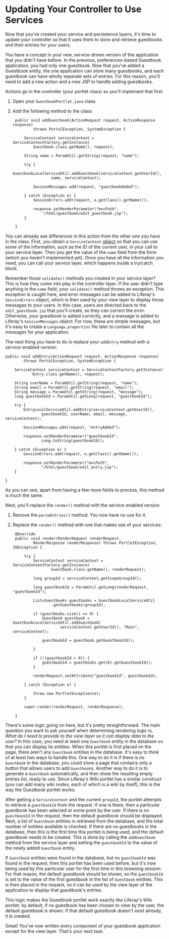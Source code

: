 # Updating Your Controller to Use Services [](id=updating-your-controller-to-use-services-lp-6-2-develop-learnpath)

Now that you've created your service and persistence layers, it's time to update
your controller so that it uses them to store and retrieve guestbooks and their
entries for your users. 

You have a concept in your new, service-driven version of the application that
you didn't have before. In the previous, preferences-based Guestbook
application, you had only one guestbook. Now that you've added a Guestbook
entity, the one application can store many guestbooks, and each guestbook can
have wholly separate sets of entries. For this reason, you'll need to add a new
action and a new JSP to handle adding guestbooks. 

Actions go in the controller (your portlet class) so you'll implement that
first. 

1. Open your `GuestbookPortlet.java` class. 

2. Add the following method to the class: 

        public void addGuestbook(ActionRequest request, ActionResponse response)
                throws PortalException, SystemException {

            ServiceContext serviceContext = ServiceContextFactory.getInstance(
                Guestbook.class.getName(), request);

            String name = ParamUtil.getString(request, "name");

            try {
                GuestbookLocalServiceUtil.addGuestbook(serviceContext.getUserId(),
                        name, serviceContext);

                SessionMessages.add(request, "guestbookAdded");

            } catch (Exception e) {
                SessionErrors.add(request, e.getClass().getName());

                response.setRenderParameter("mvcPath",
                    "/html/guestbook/edit_guestbook.jsp");
            }

        }

You can already see differences in this action from the other one you have in
the class. First, you obtain a `ServiceContext` [object](https://dev.liferay.com/encyclopedia/-/wiki/Main/Service+Context) 
so that you can use some of the information, such as the ID of the current user,
in your call to your service layer. Then you get the value of the `name` field
from the form (which you haven't implemented yet). Once you have all the
information you need, you can call your service layer, which happens inside a
try/catch block. 

Remember those `validate()` methods you created in your service layer? This is
how they come into play in the controller layer. If the user didn't type
anything in the `name` field, your `validate()` method throws an exception. This
exception is caught here, and error messages can be added to Liferay's
`SessionErrors` object, which is then used by your view layer to display those
messages to your users. In this case, users are directed back to the
`edit_guestbook.jsp` that you'll create, so they can correct the error.
Otherwise, your guestbook is added correctly, and a message is added to
Liferay's `SessionMessages` object. For now, these are simple messages, but it's
easy to create a `Language.properties` file later to contain all the messages
for your application. 

The next thing you have to do is replace your `addEntry` method with a
service-enabled version: 

    public void addEntry(ActionRequest request, ActionResponse response)
            throws PortalException, SystemException {

        ServiceContext serviceContext = ServiceContextFactory.getInstance(
                Entry.class.getName(), request);

        String userName = ParamUtil.getString(request, "name");
        String email = ParamUtil.getString(request, "email");
        String message = ParamUtil.getString(request, "message");
        long guestbookId = ParamUtil.getLong(request, "guestbookId");

        try {
            EntryLocalServiceUtil.addEntry(serviceContext.getUserId(),
                    guestbookId, userName, email, message, serviceContext);

            SessionMessages.add(request, "entryAdded");

            response.setRenderParameter("guestbookId",
                    Long.toString(guestbookId));

        } catch (Exception e) {
            SessionErrors.add(request, e.getClass().getName());

            response.setRenderParameter("mvcPath",
                    "/html/guestbook/edit_entry.jsp");
        }

    }

As you can see, apart from having a few more fields to process, this method is
much the same. 

Next, you'll replace the `render()` method with the service-enabled version. 

1. Remove the `parseEntries()` method. You now have no use for it. 

2. Replace the `render()` method with one that makes use of your services: 

        @Override
        public void render(RenderRequest renderRequest,
                RenderResponse renderResponse) throws PortletException, IOException {

            try {
                ServiceContext serviceContext = ServiceContextFactory.getInstance(
                        Guestbook.class.getName(), renderRequest);

                long groupId = serviceContext.getScopeGroupId();

                long guestbookId = ParamUtil.getLong(renderRequest, "guestbookId");

                List<Guestbook> guestbooks = GuestbookLocalServiceUtil
                        .getGuestbooks(groupId);

                if (guestbooks.size() == 0) {
                    Guestbook guestbook = GuestbookLocalServiceUtil.addGuestbook(
                            serviceContext.getUserId(), "Main", serviceContext);

                    guestbookId = guestbook.getGuestbookId();

                }

                if (!(guestbookId > 0)) {
                    guestbookId = guestbooks.get(0).getGuestbookId();
                }

                renderRequest.setAttribute("guestbookId", guestbookId);

            } catch (Exception e) {

                throw new PortletException(e);
            }

            super.render(renderRequest, renderResponse);

        }

There's some logic going on here, but it's pretty straightforward. The main
question you want to ask yourself when determining rendering logic is, *What do
I need to provide to the view layer so it can display data to the user?* In this
case, you need at least one `Guestbook` entity in the database so that you can
display its entities. When this portlet is first placed on the page, there
aren't any `Guestbook` entities in the database. It's easy to think of at least
two ways to handle this. One way to do it is if there is no `Guestbook` in the
database, you could show a page that contains only a button that allows users to
add `Guestbook`s. Another way to do it is to generate a `Guestbook`
automatically, and then show the resulting empty entries list, ready to use.
Since Liferay's Wiki portlet has a similar construct (you can add many wiki
nodes, each of which is a wiki by itself), this is the way the Guestbook portlet
works. 

After getting a `ServiceContext` and the current `groupId`, the portlet attempts
to retrieve a `guestbookId` from the request. If one is there, then a particular
guestbook has been selected at some point by the user. If there is no
`guestbookId` in the request, then the default guestbook should be displayed.
Next, a list of `Guestbook` entities is retrieved from the database, and the
total number of entities available is checked. If there are no guestbooks in the
database, then this is the first time this portlet is being used, and the
default guestbook needs to be created. This is done by calling the
`addGuestbook` method from the service layer and setting the `guestbookId` to
the value of the newly added `Guestbook` entity. 

If `Guestbook` entities were found in the database, but no `guestbookId` was
found in the request, then this portlet has been used before, but it's now being
used by this particular user for the first time in this browsing session. For
that reason, the default guestbook should be shown, so the `guestbookId` is set
to the value of the first guestbook in the list of `Guestbook` entities. This is
then placed in the request, so it can be used by the view layer of the
application to display that guestbook's entries. 

This logic makes the Guestbook portlet work exactly like Liferay's Wiki portlet:
by default, if no guestbook has been chosen to view by the user, the default
guestbook is shown. If that default guestbook doesn't exist already, it is
created. 

Great! You've now written every component of your guestbook application except
for the view layer. That's your next task. 
